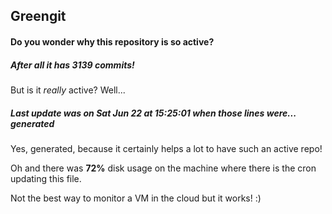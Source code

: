 ## Greengit

#### Do you wonder why this repository is so active?

##### After all it has 3139 commits!

But is it *really* active? Well...

##### Last update was on Sat Jun 22 at 15:25:01 when those lines were... generated

Yes, generated, because it certainly helps a lot to have such an active repo!

Oh and there was **72%** disk usage on the machine
where there is the cron updating this file.

Not the best way to monitor a VM in the cloud but it works! :)
